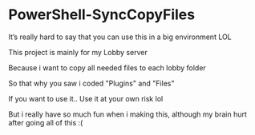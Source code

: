 # PowerShell-SyncCopyFiles
It’s really hard to say that you can use this in a big environment LOL

This project is mainly for my Lobby server

Because i want to copy all needed files to each lobby folder 

So that why you saw i coded "Plugins" and "Files"

If you want to use it.. Use it at your own risk lol

But i really have so much fun when i making this, although my brain hurt after going all of this :(
